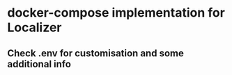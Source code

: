 # docker-compose implementation for Localizer

## Check .env for customisation and some additional info

